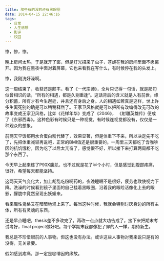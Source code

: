 ```yaml
---
title: 那些有的没的还有黑眼圈
date: 2014-04-15 22:46:16
tags:
  - 日常
  - 人生感想
  - 影评
  - 校园
---
```


惨，惨，惨。

晚上房间太热，于是就开了窗，但是灯光招来了虫子，苍蝇在我的房间里面不愿离开。因为我在黑夜中面对着屏幕，它也来看我在写什么，有时候停在我的头发上。

惨，我刚洗好澡啊。

这一周结束了，收获还是颇丰。看了《一代宗师》，全片只记得一句话，就是那句似曾相识的话，“所有的相遇，都是久别重逢“。这话背后的含义就是人有前世，缘分积蓄，所有才有今生邂逅，并且还有身后之身。人的相遇如若真是这样，世上许多生离死别的确是可以稍稍释然了。王家卫风格就是可以把所有改编得改无可改的故事变成王家卫风格，比如《花样年华》变成了《2046》， 《射雕英雄传》便成了《东邪西毒》。这种色彩有时候只是一种视觉，有时候连视觉都没有，仅仅是一种观众的想象。

前两天早饭都用水合蛋白粉代替了，效果显著，但是体重下不来，所以决定先不吃了，先把体重减轻再说吧，正常的BMI值还是很重要的。一周里三天都吃了含咖啡因的抗饥饿粉，因为吃了以后太亢奋了，感觉很不好，所以接下来打算两周都不吃那个东西了。

今天早上起来练了P90X腹肌，也不过就是花了半个小时，但是感觉到腹部疼痛，很好，希望每天都能坚持。

这两天天气变化大，加上胡乱吃粉啊药的，夜晚睡眠不是很好，疲劳也致使视力下降。洗澡的时候看到镜子里面的自己挂着黑眼圈，沿着我的眼睑活像化上去的眼影，朦胧中竟然呈现出妖媚来。

看来魔性鬼格又在暗暗地涌上来了。每当这种时候，我就会特别讨厌身边的所有主体，所有有灵魂的东西。

还是早点睡吧，thesis差不多改完了，再改一点点就大功告成了。接下来把期末考试考好，final project做好吧。每个学期末我都像犯了罪的人一样，期待新生。

我总是不珍惜眼前的人事物。但这也没有办法。或许这些人事物对我来说只是有的没得，无关紧要。

假如感到疼痛，那一定是咖啡因的缘故。
